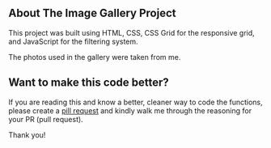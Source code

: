 ## About The Image Gallery Project

This project was built using HTML, CSS, CSS Grid for the responsive grid, and JavaScript for the filtering system.

The photos used in the gallery were taken from me.

## Want to make this code better?

If you are reading this and know a better, cleaner way to code the functions, please create a [pill request](https://github.com/connorocampo/image-gallery/pulls) and kindly walk me through the reasoning for your PR (pull request).

Thank you!
